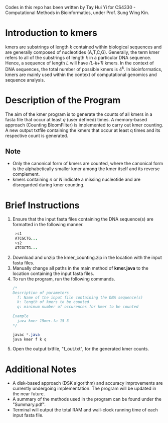 Codes in this repo has been written by Tay Hui Yi for CS4330 - Computational Methods in Bioinformatics, under Prof. Sung Wing Kin.

# Introduction to kmers 
kmers are substrings of length *k* contained within biological sequences and are generally composed of nucleotides (A,T,C,G). Generally, the term kmer refers to all of the substrings of length *k* in a particular DNA sequence. Hence, a sequence of length *L* will have *(L-k+1)* kmers. In the context of DNA sequences, the total number of possible kmers is 4<sup>k</sup>. In bioinformatics, kmers are mainly used within the context of computational genomics and sequence analysis. 

# Description of the Program
The aim of the kmer program is to generate the counts of all kmers in a fasta file that occur at least *q* (user defined) times. A memory-based approach (Counting BloomFilter) is implemented to carry out kmer counting. A new output txtfile containing the kmers that occur at least q  times and its respective count is generated.

## Note 
- Only the canonical form of kmers are counted, where the canonical form is the alphabetically smaller kmer among the kmer itself and its reverse complement.
- kmers containing *n* or *N* indicate a missing nucleotide and are disregarded during kmer counting. 


# Brief Instructions
1. Ensure that the input fasta files containing the DNA sequence(s) are formatted in the following manner.
     ```java
      >s1 
      ATCGCTG...
      >s2
      ATCGCTG...
      ```
2. Download and unzip the kmer_counting.zip in the location with the input fasta files. 
3. Manually change all paths in the main method of **kmer.java** to the location containing the input fasta files. 
4. To run the program, run the following commands. 
      ```java
      /*
      Description of parameters 
        f: Name of the input file containing the DNA sequence(s)
        k: length of kmers to be counted 
        q: minimum number of occurences for kmer to be counted 
        
      Example 
        java kmer 15mer.fa 15 3
      */
      
      javac *.java 
      java kmer f k q
      ```
4. Open the output txtfile, "f_out.txt", for the generated kmer counts. 

# Additional Notes
- A disk-based approach (DSK algorithm) and accuracy improvements are currently undergoing implementation. The program will be updated in the near future. 
- A summary of the methods used in the program can be found under the "Summary.pdf".
- Terminal will output the total RAM and wall-clock running time of each input fasta file.
